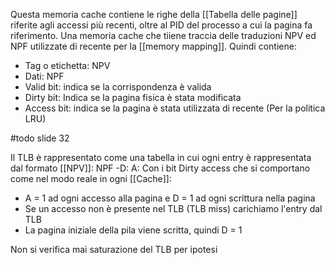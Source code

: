 Questa memoria cache contiene le righe della [[Tabella delle pagine]] riferite agli accessi più recenti, oltre al PID del processo a cui la pagina fa riferimento.
Una memoria cache che tiiene traccia delle traduzioni NPV ed NPF utilizzate di recente per la [[memory mapping]]. Quindi contiene:
- Tag o etichetta: NPV
- Dati: NPF
- Valid bit: indica se la corrispondenza è valida
- Dirty bit: Indica se la pagina fisica è stata modificata
- Access bit: indica se la pagina è stata utilizzata di recente (Per la politica LRU)

#todo slide 32


Il TLB è rappresentato come una tabella in cui ogni entry è rappresentata dal formato
[[NPV]]: NPF -D: A:
Con i bit Dirty access che si comportano come nel modo reale in ogni [[Cache]]:
- A = 1 ad ogni accesso alla pagina e D = 1 ad ogni scrittura nella pagina
- Se un accesso non è presente nel TLB (TLB miss) carichiamo l'entry dal TLB
- La pagina iniziale della pila viene scritta, quindi D = 1

Non si verifica mai saturazione del TLB per ipotesi